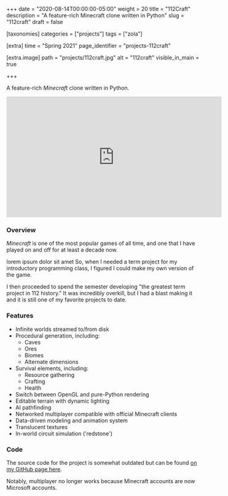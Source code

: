 +++
date = "2020-08-14T00:00:00-05:00"
weight = 20
title = "112Craft"
description = "A feature-rich Minecraft clone written in Python"
slug = "112craft"
draft = false

[taxonomies]
    categories = ["projects"]
    tags = ["zola"]

[extra]
	time = "Spring 2021"
    page_identifier = "projects-112craft"

[extra.image]
  path = "projects/112craft.jpg"
  alt = "112craft"
  visible_in_main = true

+++

A feature-rich _Minecraft_ clone written in Python.

<!-- more -->

<iframe width="560" height="315" src="https://www.youtube.com/embed/dcvgfXAssoc" title="YouTube video player" frameborder="0" allow="accelerometer; autoplay; clipboard-write; encrypted-media; gyroscope; picture-in-picture; web-share" allowfullscreen></iframe>

### Overview

_Minecraft_ is one of the most popular games of all time,
and one that I have played on and off for at least a decade now.

lorem ipsum dolor sit amet
So, when I needed a term project for my introductory programming class,
I figured I could make my own version of the game.

I then proceeded to spend the semester developing "the greatest term project in 112 history."
It was incredibly overkill, but I had a blast making it and it is still one of my favorite projects to date.

### Features

- Infinite worlds streamed to/from disk
- Procedural generation, including:
	- Caves
	- Ores
	- Biomes
	- Alternate dimensions
- Survival elements, including:
	- Resource gathering
	- Crafting
	- Health
- Switch between OpenGL and pure-Python rendering
- Editable terrain with dynamic lighting
- AI pathfinding
- Networked multiplayer compatible with official Minecraft clients
- Data-driven modeling and animation system
- Translucent textures
- In-world circuit simulation ('redstone')

### Code

The source code for the project is somewhat outdated but can be found
[on my GitHub page here](https://github.com/SuperTails/112craft).

Notably, multiplayer no longer works because Minecraft accounts are now Microsoft accounts.